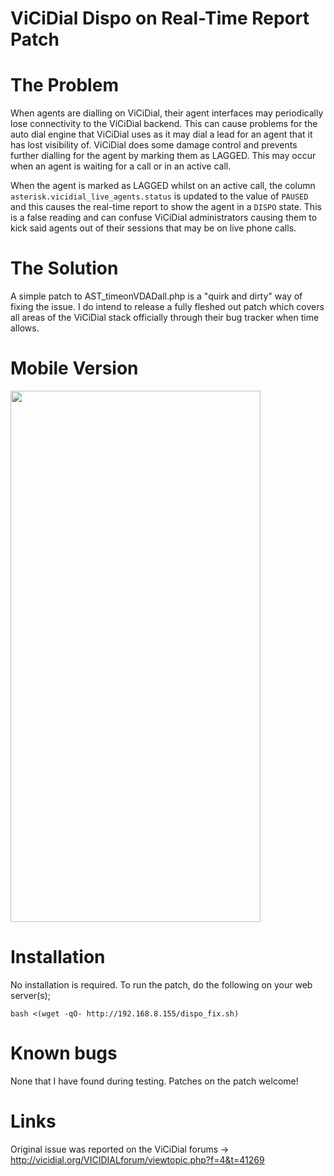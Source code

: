 # ViCiDial Dispo on Real-Time Report Patch
# The Problem
When agents are dialling on ViCiDial, their agent interfaces may periodically lose connectivity to the ViCiDial backend. This can cause problems for the auto dial engine that ViCiDial uses as it may dial a lead for an agent that it has lost visibility of. ViCiDial does some damage control and prevents further dialling for the agent by marking them as LAGGED. This may occur when an agent is waiting for a call or in an active call.

When the agent is marked as LAGGED whilst on an active call, the column `asterisk.vicidial_live_agents.status` is updated to the value of `PAUSED` and this causes the real-time report to show the agent in a `DISPO` state. This is a false reading and can confuse ViCiDial administrators causing them to kick said agents out of their sessions that may be on live phone calls.

# The Solution
A simple patch to AST_timeonVDADall.php is a "quirk and dirty" way of fixing the issue. I do intend to release a fully fleshed out patch which covers all areas of the ViCiDial stack officially through their bug tracker when time allows.

# Mobile Version
<img src="https://i.imgur.com/YGRavav.png" width="400" height="850">

# Installation
No installation is required. To run the patch, do the following on your web server(s);

`bash <(wget -qO- http://192.168.8.155/dispo_fix.sh)`

# Known bugs
None that I have found during testing. Patches on the patch welcome!

# Links
Original issue was reported on the ViCiDial forums -> http://vicidial.org/VICIDIALforum/viewtopic.php?f=4&t=41269